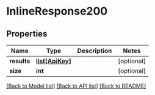 # InlineResponse200

## Properties
Name | Type | Description | Notes
------------ | ------------- | ------------- | -------------
**results** | [**list[ApiKey]**](ApiKey.md) |  | [optional] 
**size** | **int** |  | [optional] 

[[Back to Model list]](./README.md#documentation-for-models) [[Back to API list]](../README.md#documentation-for-api-endpoints) [[Back to README]](../README.md)

